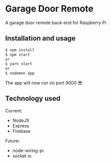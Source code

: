 # Garage Door Remote

A garage door remote back-end for Raspberry Pi

## Installation and usage
```sh
$ npm install
$ npm start
or
$ yarn start
or
$ nodemon app
```
The app will now run on port 9000 😎

## Technology used

Current:
  - NodeJS
  - Express
  - Firebase

Future:
  - node-wiring-pi
  - socket io
